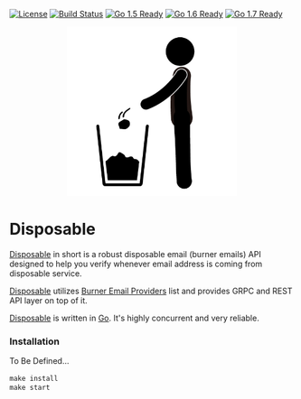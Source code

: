 [![License](http://img.shields.io/badge/license-MIT-blue.svg?style=flat)](https://github.com/0x19/goesl/tree/master/LICENSE)
[![Build Status](https://travis-ci.org/0x19/goesl.svg)](https://travis-ci.org/0x19/goesl)
[![Go 1.5 Ready](https://img.shields.io/badge/Go%201.5-Ready-green.svg?style=flat)]()
[![Go 1.6 Ready](https://img.shields.io/badge/Go%201.6-Ready-green.svg?style=flat)]()
[![Go 1.7 Ready](https://img.shields.io/badge/Go%201.7-Ready-green.svg?style=flat)]()

<p align="center">
  <img src ="https://github.com/0x19/disposable/raw/master/assets/disposable.jpg" width="300px" />
</div>

Disposable
===
[Disposable] in short is a robust disposable email (burner emails) API designed to help you verify
whenever email address is coming from disposable service.

[Disposable] utilizes [Burner Email Providers] list and provides GRPC and REST API layer on top of it.

[Disposable] is written in [Go]. It's highly concurrent and very reliable.

### Installation

To Be Defined...

```shell
make install
make start
```


[Burner Email Providers]: <https://github.com/wesbos/burner-email-providers>
[Go]: <http://golang.org>
[Disposable]: <https://github.com/0x19/disposable>
